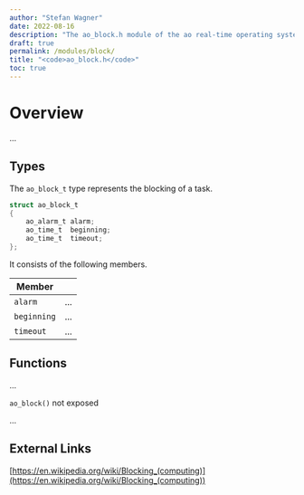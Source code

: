 ```yaml
---
author: "Stefan Wagner"
date: 2022-08-16
description: "The ao_block.h module of the ao real-time operating system."
draft: true
permalink: /modules/block/
title: "<code>ao_block.h</code>"
toc: true
---
```


# Overview

...

## Types

The `ao_block_t` type represents the blocking of a task.

```c
struct ao_block_t
{
    ao_alarm_t alarm;
    ao_time_t  beginning;
    ao_time_t  timeout;
};
```

It consists of the following members.

| Member | |
|--------|-|
| `alarm` | ... |
| `beginning` | ... |
| `timeout` | ... |

## Functions

...

`ao_block()` not exposed

...

## External Links

[https://en.wikipedia.org/wiki/Blocking_(computing)](https://en.wikipedia.org/wiki/Blocking_(computing))
